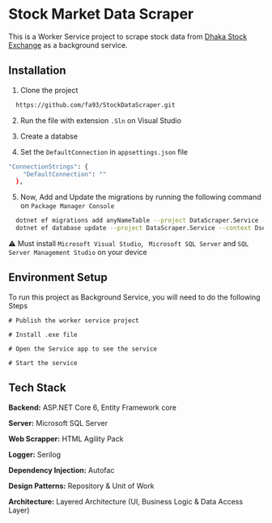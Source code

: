 
# Stock Market Data Scraper 

This is a Worker Service project to scrape  stock data from [Dhaka Stock Exchange](https://www.dsebd.org/) as a background service.
## Installation

1) Clone the project
```bash
  https://github.com/fa93/StockDataScraper.git
```
2) Run the file with extension ` .Sln ` on Visual Studio

3) Create a databse 

4) Set the `DefaultConnection` in `appsettings.json` file 
```bash
"ConnectionStrings": {
    "DefaultConnection": ""
  },
```

5) Now, Add and Update the migrations by running the following command on ``` Package Manager Console ```
```bash
  dotnet ef migrations add anyNameTable --project DataScraper.Service --context DseDbContext -o Data/Migrations
  dotnet ef database update --project DataScraper.Service --context DseDbContext
```
⚠️ Must install ` Microsoft Visual Studio `, ` Microsoft SQL Server` and `SQL Server Management Studio` on your device

## Environment Setup

To run this project as Background Service, you will need to do the following  Steps

`# Publish the worker service project`

`# Install .exe file `

`# Open the Service app to see the service`

`# Start the service`


## Tech Stack

**Backend:** ASP.NET Core 6, Entity Framework core

**Server:**  Microsoft SQL Server

**Web Scrapper:** HTML Agility Pack 

**Logger:** Serilog

**Dependency Injection:** Autofac

**Design Patterns:** Repository & Unit of Work

**Architecture:** Layered Architecture (UI, Business Logic & Data Access Layer)

